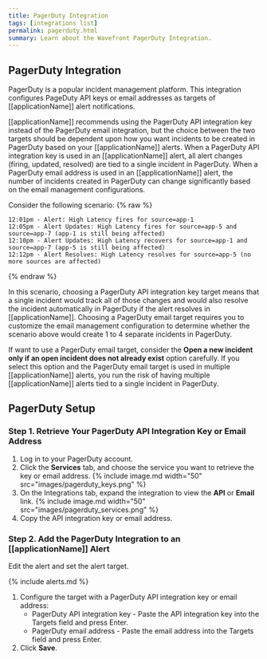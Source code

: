 ```yaml
---
title: PagerDuty Integration
tags: [integrations list]
permalink: pagerduty.html
summary: Learn about the Wavefront PagerDuty Integration.
---
```

## PagerDuty Integration

PagerDuty is a popular incident management platform. This integration configures PageDuty API keys or email addresses as targets of [[applicationName]] alert notifications.

[[applicationName]] recommends using the PagerDuty API integration key instead of the PagerDuty email integration, but the choice between the two targets should be dependent upon how you want incidents to be created in PagerDuty based on your [[applicationName]] alerts. When a PagerDuty API integration key is used in an [[applicationName]] alert, all alert changes (firing, updated, resolved) are tied to a single incident in PagerDuty. When a PagerDuty email address is used in an [[applicationName]] alert, the number of incidents created in PagerDuty can change significantly based on the email management configurations.

Consider the following scenario:
{% raw %}
```
12:01pm - Alert: High Latency fires for source=app-1
12:05pm - Alert Updates: High Latency fires for source=app-5 and source=app-7 (app-1 is still being affected)
12:10pm - Alert Updates: High Latency recovers for source=app-1 and source=app-7 (app-5 is still being affected)
12:12pm - Alert Resolves: High Latency resolves for source=app-5 (no more sources are affected)
```
{% endraw %}

In this scenario, choosing a PagerDuty API integration key target means that a single incident would track all of those changes and would also resolve the incident automatically in PagerDuty if the alert resolves in [[applicationName]]. Choosing a PagerDuty email target requires you to customize the email management configuration to determine whether the scenario above would create 1 to 4 separate incidents in PagerDuty.

If want to use a PagerDuty email target, consider the **Open a new incident only if an open incident does not already exist** option carefully. If you select this option and the PagerDuty email target is used in multiple [[applicationName]] alerts, you run the risk of having multiple [[applicationName]] alerts tied to a single incident in PagerDuty.

## PagerDuty Setup



### Step 1. Retrieve Your PagerDuty API Integration Key or Email Address

1. Log in to your PagerDuty account.
1. Click the **Services** tab, and choose the service you want to retrieve the key or email address.
{% include image.md width="50" src="images/pagerduty_keys.png" %}
1. On the Integrations tab, expand the integration to view the **API** or **Email** link.
{% include image.md width="50" src="images/pagerduty_services.png" %}
1. Copy the API integration key or email address.

### Step 2. Add the PagerDuty Integration to an [[applicationName]] Alert

Edit the alert and set the alert target.

{% include alerts.md %}
1. Configure the target with a PagerDuty API integration key or email address:
   - PagerDuty API integration key - Paste the API integration key into the Targets field and press Enter.
   - PagerDuty email address - Paste the email address into the Targets field and press Enter.
1. Click **Save**.



